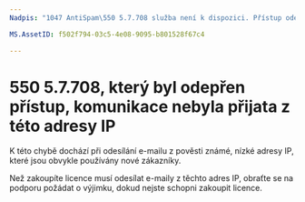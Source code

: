 ```yaml
---
Nadpis: "1047 AntiSpam\550 5.7.708 služba není k dispozici. Přístup odepřen přenos nebyla přijata z této adresy IP"ms.author: chrisda Autor: Správce chrisda: serdars ms.date: ms.audience 9, 28/2018: ITPro ms.topic: článek ROBOTY: NOINDEX, NOFOLLOW localization_priority: Priority

MS.AssetID: f502f794-03c5-4e08-9095-b801528f67c4

---
```




# <a name="550-57708-access-denied-traffic-not-accepted-from-this-ip"></a>550 5.7.708, který byl odepřen přístup, komunikace nebyla přijata z této adresy IP

K této chybě dochází při odesílání e-mailu z pověsti známé, nízké adresy IP, které jsou obvykle používány nové zákazníky.
  
Než zakoupíte licence musí odesílat e-maily z těchto adres IP, obraťte se na podporu požádat o výjimku, dokud nejste schopni zakoupit licence.
  


